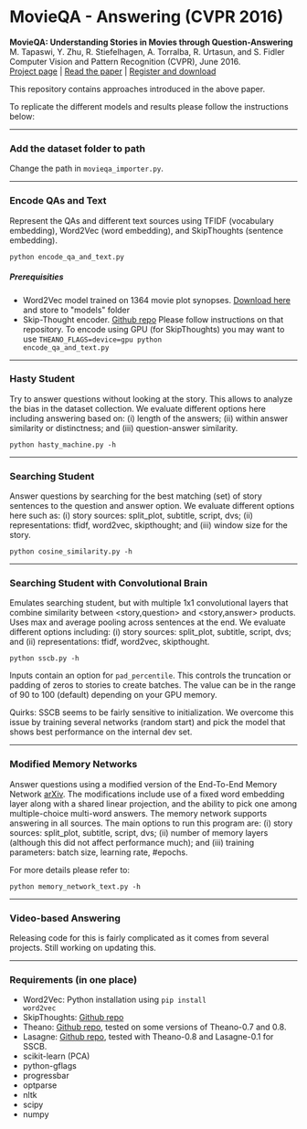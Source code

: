 # MovieQA - Answering (CVPR 2016)

<strong>MovieQA: Understanding Stories in Movies through Question-Answering</strong>  
M. Tapaswi, Y. Zhu, R. Stiefelhagen, A. Torralba, R. Urtasun, and S. Fidler  
Computer Vision and Pattern Recognition (CVPR), June 2016.  
[Project page](http://movieqa.cs.toronto.edu) |
[Read the paper](http://movieqa.cs.toronto.edu/static/files/CVPR2016_MovieQA.pdf) |
[Register and download](http://movieqa.cs.toronto.edu/register/)

This repository contains approaches introduced in the above paper.

To replicate the different models and results please follow the instructions below:

---

### Add the dataset folder to path
Change the path in <code>movieqa_importer.py</code>.

----

### Encode QAs and Text
Represent the QAs and different text sources using TFIDF (vocabulary embedding), Word2Vec (word embedding), and SkipThoughts (sentence embedding).

<code>python encode_qa_and_text.py</code>

##### Prerequisities
+ Word2Vec model trained on 1364 movie plot synopses. [Download here](https://cvhci.anthropomatik.kit.edu/~mtapaswi/downloads/movie_plots_1364.d-300.mc1.w2v) and store to "models" folder
+ Skip-Thought encoder. [Github repo](https://github.com/ryankiros/skip-thoughts)
Please follow instructions on that repository.
To encode using GPU (for SkipThoughts) you may want to use
<code>THEANO_FLAGS=device=gpu python encode_qa_and_text.py</code>

----

### Hasty Student
Try to answer questions without looking at the story. This allows to analyze the bias in the dataset collection.
We evaluate different options here including answering based on:
(i) length of the answers;
(ii) within answer similarity or distinctness; and
(iii) question-answer similarity.

<code>python hasty_machine.py -h</code>

----

### Searching Student
Answer questions by searching for the best matching (set) of story sentences to the question and answer option.
We evaluate different options here such as:
(i) story sources: split_plot, subtitle, script, dvs;
(ii) representations: tfidf, word2vec, skipthought; and
(iii) window size for the story.

<code>python cosine_similarity.py -h</code>

----

### Searching Student with Convolutional Brain
Emulates searching student, but with multiple 1x1 convolutional layers that combine similarity between \<story,question\> and \<story,answer\> products.
Uses max and average pooling across sentences at the end.
We evaluate different options including:
(i) story sources: split_plot, subtitle, script, dvs; and
(ii) representations: tfidf, word2vec, skipthought.

<code>python sscb.py -h</code>  

Inputs contain an option for <code>pad_percentile</code>.
This controls the truncation or padding of zeros to stories to create batches.
The value can be in the range of 90 to 100 (default) depending on your GPU memory.

Quirks:
SSCB seems to be fairly sensitive to initialization.
We overcome this issue by training several networks (random start) and pick the model that shows best performance on the internal dev set.

----

### Modified Memory Networks
Answer questions using a modified version of the End-To-End Memory Network [arXiv](https://arxiv.org/abs/1503.08895). The modifications include use of a fixed word embedding layer along with a shared linear projection, and the ability to pick one among multiple-choice multi-word answers. The memory network supports answering in all sources. The main options to run this program are:
(i) story sources: split_plot, subtitle, script, dvs;
(ii) number of memory layers (although this did not affect performance much); and
(iii) training parameters: batch size, learning rate, #epochs.

For more details please refer to:

<code>python memory_network_text.py -h</code>

----

### Video-based Answering
Releasing code for this is fairly complicated as it comes from several projects.
Still working on updating this.

----

### Requirements (in one place)

- Word2Vec: Python installation using <code>pip install word2vec</code>
- SkipThoughts: [Github repo](https://github.com/ryankiros/skip-thoughts)
- Theano: [Github repo](https://github.com/Theano/Theano), tested on some versions of Theano-0.7 and 0.8.
- Lasagne: [Github repo](https://github.com/Lasagne/Lasagne), tested with Theano-0.8 and Lasagne-0.1 for SSCB.
- scikit-learn (PCA)
- python-gflags
- progressbar
- optparse
- nltk
- scipy
- numpy

